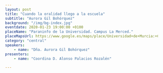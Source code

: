 ```yaml
---
layout: post
title: "Cuando la oralidad llego a la escuela"
subtitle: "Aurora Gil Bohórquez"
background: "/img/bg-index.jpg"
eventdate: 2020-01-23 19:00:00 +0100
placeName: "Paraninfo de la Universidad. Campus La Merced."
placeMapsUrl: https://www.google.es/maps/place/Universidad+de+Murcia:+Campus+de+la+Merced/@37.9879088,-1.1281121,17z/data=!3m1!4b1!4m5!3m4!1s0xd6382053e745fa7:0x6673834210068e48!8m2!3d37.9879046!4d-1.1259234
category: "central"
speakers:
    - name: "Dña. Aurora Gil Bohórquez"
presenters:
    - name: "Coordina D. Alonso Palacios Rozalén"
   
---
```

 
